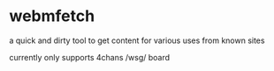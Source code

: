 # webmfetch

a quick and dirty tool to get content for various uses from known sites

currently only supports 4chans /wsg/ board